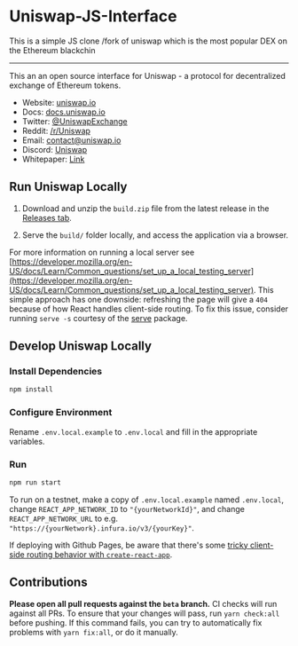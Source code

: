 # Uniswap-JS-Interface
This is a simple JS clone /fork of uniswap which is the most popular DEX on the Ethereum blackchin 

---------------------------------------------------------------------------------------------------------------------------------------------------------------------------------

This an an open source interface for Uniswap - a protocol for decentralized exchange of Ethereum tokens.

- Website: [uniswap.io](https://uniswap.io/)
- Docs: [docs.uniswap.io](https://docs.uniswap.io/)
- Twitter: [@UniswapExchange](https://twitter.com/UniswapExchange)
- Reddit: [/r/Uniswap](https://www.reddit.com/r/UniSwap/)
- Email: [contact@uniswap.io](mailto:contact@uniswap.io)
- Discord: [Uniswap](https://discord.gg/Y7TF6QA)
- Whitepaper: [Link](https://hackmd.io/C-DvwDSfSxuh-Gd4WKE_ig)
  
## Run Uniswap Locally
 
1. Download and unzip the `build.zip` file from the latest release in the [Releases tab](https://github.com/Uniswap/uniswap-frontend/releases/latest).

2. Serve the `build/` folder locally, and access the application via a browser.

For more information on running a local server see [https://developer.mozilla.org/en-US/docs/Learn/Common_questions/set_up_a_local_testing_server](https://developer.mozilla.org/en-US/docs/Learn/Common_questions/set_up_a_local_testing_server). This simple approach has one downside: refreshing the page will give a `404` because of how React handles client-side routing. To fix this issue, consider running `serve -s` courtesy of the [serve](https://github.com/zeit/serve) package.
  
## Develop Uniswap Locally

### Install Dependencies

```bash
npm install 
```

### Configure Environment

Rename `.env.local.example` to `.env.local` and fill in the appropriate variables.

### Run

```bash
npm run start
```

To run on a testnet, make a copy of `.env.local.example` named `.env.local`, change `REACT_APP_NETWORK_ID` to `"{yourNetworkId}"`, and change `REACT_APP_NETWORK_URL` to e.g. `"https://{yourNetwork}.infura.io/v3/{yourKey}"`.

If deploying with Github Pages, be aware that there's some [tricky client-side routing behavior with `create-react-app`](https://create-react-app.dev/docs/deployment#notes-on-client-side-routing).

## Contributions

**Please open all pull requests against the `beta` branch.** CI checks will run against all PRs. To ensure that your changes will pass, run `yarn check:all` before pushing. If this command fails, you can try to automatically fix problems with `yarn fix:all`, or do it manually.
